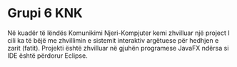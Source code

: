 # Grupi 6 KNK

Në kuadër të lëndës Komunikimi Njeri-Kompjuter kemi zhvilluar një project I cili ka të bëjë me zhvillimin e sistemit interaktiv argëtuese për hedhjen e zarit (fatit).
Projekti është zhvilluar në gjuhën programese JavaFX ndërsa si IDE është përdorur Eclipse.
